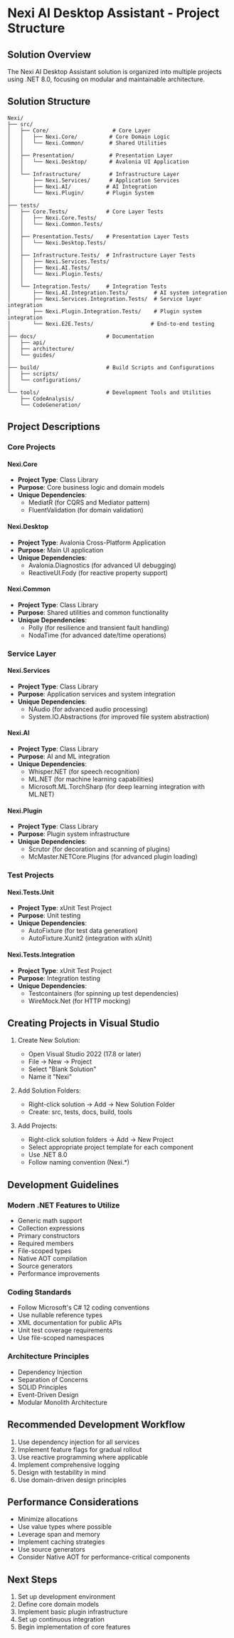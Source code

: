 # Nexi AI Desktop Assistant - Project Structure

## Solution Overview

The Nexi AI Desktop Assistant solution is organized into multiple projects using .NET 8.0, focusing on modular and maintainable architecture.

## Solution Structure

```
Nexi/
├── src/
│   ├── Core/                    # Core Layer
│   │   ├── Nexi.Core/          # Core Domain Logic
│   │   └── Nexi.Common/        # Shared Utilities
│   │
│   ├── Presentation/           # Presentation Layer
│   │   └── Nexi.Desktop/       # Avalonia UI Application
│   │
│   └── Infrastructure/         # Infrastructure Layer
│       ├── Nexi.Services/      # Application Services
│       ├── Nexi.AI/           # AI Integration
│       └── Nexi.Plugin/       # Plugin System
│
├── tests/
│   ├── Core.Tests/            # Core Layer Tests
│   │   ├── Nexi.Core.Tests/
│   │   └── Nexi.Common.Tests/
│   │
│   ├── Presentation.Tests/    # Presentation Layer Tests
│   │   └── Nexi.Desktop.Tests/
│   │
│   ├── Infrastructure.Tests/  # Infrastructure Layer Tests
│   │   ├── Nexi.Services.Tests/
│   │   ├── Nexi.AI.Tests/
│   │   └── Nexi.Plugin.Tests/
│   │
│   └── Integration.Tests/     # Integration Tests
│       ├── Nexi.AI.Integration.Tests/        # AI system integration
│       ├── Nexi.Services.Integration.Tests/  # Service layer integration
│       ├── Nexi.Plugin.Integration.Tests/    # Plugin system integration
│       └── Nexi.E2E.Tests/                  # End-to-end testing
│
├── docs/                      # Documentation
│   ├── api/
│   ├── architecture/
│   └── guides/
│
├── build/                     # Build Scripts and Configurations
│   ├── scripts/
│   └── configurations/
│
└── tools/                     # Development Tools and Utilities
    ├── CodeAnalysis/
    └── CodeGeneration/
```

## Project Descriptions

### Core Projects

#### Nexi.Core
- **Project Type**: Class Library
- **Purpose**: Core business logic and domain models
- **Unique Dependencies**:
  - MediatR (for CQRS and Mediator pattern)
  - FluentValidation (for domain validation)

#### Nexi.Desktop
- **Project Type**: Avalonia Cross-Platform Application
- **Purpose**: Main UI application
- **Unique Dependencies**:
  - Avalonia.Diagnostics (for advanced UI debugging)
  - ReactiveUI.Fody (for reactive property support)

#### Nexi.Common
- **Project Type**: Class Library
- **Purpose**: Shared utilities and common functionality
- **Unique Dependencies**:
  - Polly (for resilience and transient fault handling)
  - NodaTime (for advanced date/time operations)

### Service Layer

#### Nexi.Services
- **Project Type**: Class Library
- **Purpose**: Application services and system integration
- **Unique Dependencies**:
  - NAudio (for advanced audio processing)
  - System.IO.Abstractions (for improved file system abstraction)

#### Nexi.AI
- **Project Type**: Class Library
- **Purpose**: AI and ML integration
- **Unique Dependencies**:
  - Whisper.NET (for speech recognition)
  - ML.NET (for machine learning capabilities)
  - Microsoft.ML.TorchSharp (for deep learning integration with ML.NET)

#### Nexi.Plugin
- **Project Type**: Class Library
- **Purpose**: Plugin system infrastructure
- **Unique Dependencies**:
  - Scrutor (for decoration and scanning of plugins)
  - McMaster.NETCore.Plugins (for advanced plugin loading)

### Test Projects

#### Nexi.Tests.Unit
- **Project Type**: xUnit Test Project
- **Purpose**: Unit testing
- **Unique Dependencies**:
  - AutoFixture (for test data generation)
  - AutoFixture.Xunit2 (integration with xUnit)

#### Nexi.Tests.Integration
- **Project Type**: xUnit Test Project
- **Purpose**: Integration testing
- **Unique Dependencies**:
  - Testcontainers (for spinning up test dependencies)
  - WireMock.Net (for HTTP mocking)

## Creating Projects in Visual Studio

1. Create New Solution:
   - Open Visual Studio 2022 (17.8 or later)
   - File -> New -> Project
   - Select "Blank Solution"
   - Name it "Nexi"

2. Add Solution Folders:
   - Right-click solution -> Add -> New Solution Folder
   - Create: src, tests, docs, build, tools

3. Add Projects:
   - Right-click solution folders -> Add -> New Project
   - Select appropriate project template for each component
   - Use .NET 8.0
   - Follow naming convention (Nexi.*)

## Development Guidelines

### Modern .NET Features to Utilize
- Generic math support
- Collection expressions
- Primary constructors
- Required members
- File-scoped types
- Native AOT compilation
- Source generators
- Performance improvements

### Coding Standards
- Follow Microsoft's C# 12 coding conventions
- Use nullable reference types
- XML documentation for public APIs
- Unit test coverage requirements
- Use file-scoped namespaces

### Architecture Principles
- Dependency Injection
- Separation of Concerns
- SOLID Principles
- Event-Driven Design
- Modular Monolith Architecture

## Recommended Development Workflow

1. Use dependency injection for all services
2. Implement feature flags for gradual rollout
3. Use reactive programming where applicable
4. Implement comprehensive logging
5. Design with testability in mind
6. Use domain-driven design principles

## Performance Considerations

- Minimize allocations
- Use value types where possible
- Leverage span<t> and memory<t>
- Implement caching strategies
- Use source generators
- Consider Native AOT for performance-critical components

## Next Steps

1. Set up development environment
2. Define core domain models
3. Implement basic plugin infrastructure
4. Set up continuous integration
5. Begin implementation of core features